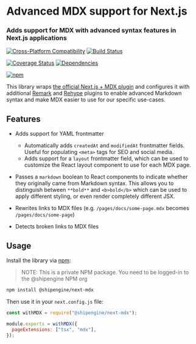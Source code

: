 Advanced MDX support for Next.js
==============================================
### Adds support for MDX with advanced syntax features in Next.js applications

[![Cross-Platform Compatibility](https://shipengine.github.io/img/badges/os-badges.svg)](https://github.com/ShipEngine/next-mdx/actions)
[![Build Status](https://github.com/ShipEngine/next-mdx/workflows/CI-CD/badge.svg)](https://github.com/ShipEngine/next-mdx/actions)

[![Coverage Status](https://coveralls.io/repos/github/ShipEngine/next-mdx/badge.svg?branch=master)](https://coveralls.io/github/ShipEngine/next-mdx)
[![Dependencies](https://david-dm.org/ShipEngine/next-mdx.svg)](https://david-dm.org/ShipEngine/next-mdx)

[![npm](https://img.shields.io/npm/v/@shipengine/next-mdx.svg)](https://www.npmjs.com/package/@shipengine/next-mdx)



This library wraps [the official Next.js + MDX plugin](https://github.com/vercel/next.js/tree/canary/packages/next-mdx) and configures it with additional [Remark](https://github.com/remarkjs/remark) and [Rehype](https://github.com/rehypejs/rehype) plugins to enable advanced Markdown syntax and make MDX easier to use for our specific use-cases.



Features
--------------------------

- Adds support for YAML frontmatter
  - Automatically adds `createdAt` and `modifiedAt` frontmatter fields. Useful for populating `<meta>` tags for SEO and social media.
  - Adds support for a `layout` frontmatter field, which can be used to customize the React layout component to use for each MDX page.

- Passes a `markdown` boolean to React components to indicate whether they originally came from Markdown syntax. This allows you to distinguish between `**bold**` and `<b>bold</b>`  which can be used to apply different styling, or even render completely different JSX.

- Rewrites links to MDX files (e.g. `/pages/docs/some-page.mdx` becomes `/pages/docs/some-page`)

- Detects broken links to MDX files



Usage
--------------------------
Install the library via [npm](https://docs.npmjs.com/about-npm/):

> NOTE: This is a private NPM package. You need to be logged-in to the @shipengine NPM org

```bash
npm install @shipengine/next-mdx
```

Then use it in your `next.config.js` file:

```javascript
const withMDX = require("@shipengine/next-mdx");

module.exports = withMDX({
  pageExtensions: ["tsx", "mdx"],
});
```
